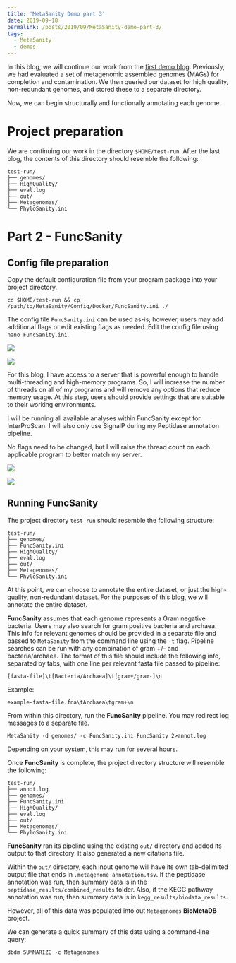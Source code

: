 ```yaml
---
title: 'MetaSanity Demo part 3'
date: 2019-09-18
permalink: /posts/2019/09/MetaSanity-demo-part-3/
tags:
  - MetaSanity
  - demos
---
```


In this blog, we will continue our work from the [first demo blog](https://cjneely10.github.io/posts/2019/09/MetaSanity-demo-part-1/). Previously, we had evaluated a set of metagenomic assembled genomes (MAGs) for completion and contamination. We then queried our dataset for high quality, non-redundant genomes, and stored these to a separate directory.

Now, we can begin structurally and functionally annotating each genome.

Project preparation
======
We are continuing our work in the directory `$HOME/test-run`. After the last blog, the contents of this directory should resemble the following:

<pre><code>test-run/
├── genomes/
├── HighQuality/
├── eval.log
├── out/
├── Metagenomes/
└── PhyloSanity.ini</code></pre>                         

Part 2 - FuncSanity
======

Config file preparation
------
Copy the default configuration file from your program package into your project directory.

`cd $HOME/test-run && cp /path/to/MetaSanity/Config/Docker/FuncSanity.ini ./`

The config file `FuncSanity.ini` can be used as-is; however, users may add additional flags or edit existing flags as needed. Edit the config file using `nano FuncSanity.ini`.

![](https://cjneely10.github.io/files/FuncSanity-pre-1.png)

![](https://cjneely10.github.io/files/FuncSanity-pre-2.png)

For this blog, I have access to a server that is powerful enough to handle multi-threading and high-memory programs. So, I will increase the number of threads on all of my programs and will remove any options that reduce memory usage. At this step, users should provide settings that are suitable to their working environments.

I will be running all available analyses within FuncSanity except for InterProScan. I will also only use SignalP during my Peptidase annotation pipeline.

No flags need to be changed, but I will raise the thread count on each applicable program to better match my server.

![](https://cjneely10.github.io/files/FuncSanity-post-1.png)

![](https://cjneely10.github.io/files/FuncSanity-post-2.png)

Running FuncSanity
------
The project directory `test-run` should resemble the following structure:

<pre><code>test-run/
├── genomes/
├── FuncSanity.ini
├── HighQuality/
├── eval.log
├── out/
├── Metagenomes/
└── PhyloSanity.ini</code></pre>

At this point, we can choose to annotate the entire dataset, or just the high-quality, non-redundant dataset. For the purposes of this blog, we will annotate the entire dataset.

**FuncSanity** assumes that each genome represents a Gram negative bacteria. Users may also search for gram positive bacteria and archaea. This info for relevant genomes should be provided in a separate file and passed to `MetaSanity` from the command line using the `-t` flag. Pipeline searches can be run with any combination of gram +/- and bacteria/archaea. The format of this file should include the following info, separated by tabs, with one line per relevant fasta file passed to pipeline:

<pre><code>[fasta-file]\t[Bacteria/Archaea]\t[gram+/gram-]\n</code></pre> 

Example:

`example-fasta-file.fna\tArchaea\tgram+\n`

From within this directory, run the **FuncSanity** pipeline. You may redirect log messages to a separate file.

`MetaSanity -d genomes/ -c FuncSanity.ini FuncSanity 2>annot.log`

Depending on your system, this may run for several hours.

Once **FuncSanity** is complete, the project directory structure will resemble the following:

<pre><code>test-run/
├── annot.log	
├── genomes/
├── FuncSanity.ini
├── HighQuality/
├── eval.log
├── out/
├── Metagenomes/
└── PhyloSanity.ini</code></pre>

**FuncSanity** ran its pipeline using the existing `out/` directory and added its output to that directory. It also generated a new citations file.

Within the `out/` directory, each input genome will have its own tab-delimited output file that ends in `.metagenome_annotation.tsv`. If the peptidase annotation was run, then summary data is in the `peptidase_results/combined_results` folder. Also, if the KEGG pathway annotation was run, then summary data is in `kegg_results/biodata_results`.

However, all of this data was populated into out `Metagenomes` **BioMetaDB** project.

We can generate a quick summary of this data using a command-line query:

`dbdm SUMMARIZE -c Metagenomes`
